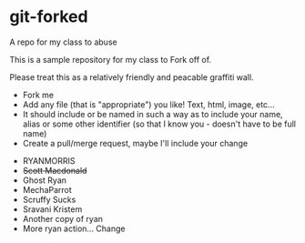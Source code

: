 # git-forked
A repo for my class to abuse

This is a sample repository for my class to Fork off of.

Please treat this as a relatively friendly and peacable graffiti wall.

* Fork me
* Add any file (that is "appropriate") you like! Text, html, image, etc...
* It should include or be named in such a way as to include your name, alias or some other identifier (so that I know you - doesn't have to be full name)
* Create a pull/merge request, maybe I'll include your change

- RYANMORRIS
- ~~Scott Macdonald~~
- Ghost Ryan
- MechaParrot
- Scruffy Sucks
- Sravani Kristem
- Another copy of ryan
- More ryan action...
Change
